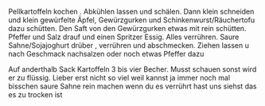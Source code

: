 Pellkartoffeln kochen . Abkühlen lassen und schälen. Dann klein schneiden und klein gewürfelte Äpfel, Gewürzgurken und Schinkenwurst/Räuchertofu dazu schütten. Den Saft von den Gewürzgurken etwas mit rein schütten. Pfeffer und Salz drauf und einen Spritzer Essig. Alles verrühren. Saure Sahne/Sojajoghurt drüber , verrühren und abschmecken. Ziehen lassen u nach Geschmack nachsalzen oder noch etwas Pfeffer dazu  
  
Auf anderthalb Sack Kartoffeln 3 bis vier Becher. Musst schauen sonst wird er zu flüssig. Lieber erst nicht so viel weil kannst ja immer noch mal bisschen saure Sahne rein machen wenn du es verrührt hast uns siehst das es zu trocken ist